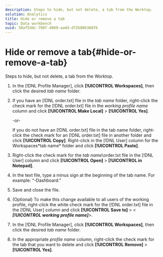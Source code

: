 ```yaml
---
description: Steps to hide, but not delete, a tab from the Worktop.
solution: Analytics
title: Hide or remove a tab
topic: Data workbench
uuid: 38af5ddc-798f-4969-aadd-d72b80b368f6
---
```


# Hide or remove a tab{#hide-or-remove-a-tab}

Steps to hide, but not delete, a tab from the Worktop.

1. In the [!DNL Profile Manager], click **[!UICONTROL Workspaces]**, then click the desired *tab name* folder.
1. If you have an [!DNL order.txt] file in the *tab name* folder, right-click the check mark for the [!DNL order.txt] file in the *working profile name* column and click **[!UICONTROL Make Local]** > **[!UICONTROL Yes]**.

   -or-

   If you do not have an [!DNL order.txt] file in the tab name folder, right-click the check mark for an [!DNL order.txt] file in another folder and click **[!UICONTROL Copy]**. Right-click in the [!DNL User] column for the Workspaces\*tab name* folder and click **[!UICONTROL Paste]**. 

1. Right-click the check mark for the *tab name*\order.txt file in the [!DNL User] column and click **[!UICONTROL Open]** > **[!UICONTROL in Notepad]**.
1. In the text file, type a minus sign at the beginning of the tab name. For example: “-Dashboard.”
1. Save and close the file.
1. (Optional) To make this change available to all users of the working profile, right-click the white check mark for the [!DNL order.txt] file in the [!DNL User] column and click **[!UICONTROL Save to]** > *< **[!UICONTROL working profile name]**>*.

1. In the [!DNL Profile Manager], click **[!UICONTROL Workspaces]**, then click the desired *tab name* folder.
1. In the appropriate *profile name* column, right-click the check mark for the tab that you want to delete and click **[!UICONTROL Remove]** > **[!UICONTROL Yes]**.
